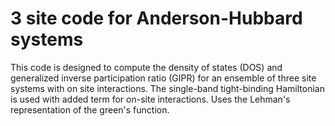 # 3 site code for Anderson-Hubbard systems
<html>
<body>
<p> This code is designed to compute the density of states (DOS) and generalized inverse participation ratio (GIPR) for an ensemble of three site systems with on site interactions. The single-band tight-binding Hamiltonian is used with added term for on-site interactions. Uses the Lehman's representation of the green's function. </p>
</body>
</html>

